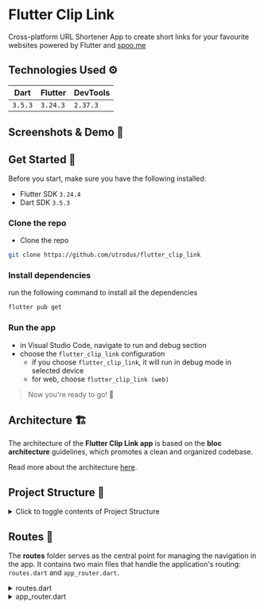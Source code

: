 # Flutter Clip Link
Cross-platform URL Shortener App to create short links for your favourite websites powered by Flutter and [spoo.me](https://spoo.me/)


## Technologies Used ⚙

| Dart       | Flutter   | DevTools  |
| ---------- | --------- | --------- |
| `3.5.3` | `3.24.3` | `2.37.3`    |


## Screenshots & Demo 📸 

## Get Started 🚀
Before you start, make sure you have the following installed:

- Flutter SDK `3.24.4`
- Dart SDK `3.5.3`

### Clone the repo
- Clone the repo
```bash
git clone https://github.com/utrodus/flutter_clip_link
```

### Install dependencies
run the following command to install all the dependencies
```bash
flutter pub get
```

### Run the app
- in Visual Studio Code, navigate to run and debug section
- choose the `flutter_clip_link` configuration
  - if you choose `flutter_clip_link`, it will run in debug mode in selected device
  - for web, choose `flutter_clip_link (web)`

> Now you're ready to go! 🚀

## Architecture 🏗️

The architecture of the **Flutter Clip Link app** is based on the **bloc architecture** guidelines, which promotes a clean and organized codebase. 

Read more about the architecture [here](https://bloclibrary.dev/architecture).


## Project Structure 📁
<details>
<summary>Click to toggle contents of Project Structure</summary>

--- 
Clip link app use project structure as follows:

```bash
flutter_clip_link
├── lib
│   ├── main.dart
│   ├── src
│   |   ├── core
│   |   ├── features
│   │   │   ├── favorited
│   │   │   ├── main
│   │   │   ├── search
│   │   │   ├── settings
│   │   │   ├── shorten
│   │   │   ├── splash
│   │   ├── routes
│   │   ├── app.dart
│   │   ├── init_di.dart   
├── test
```

Here's the explanation in list form:

- **lib**: Main directory for application code.
  - **main.dart**: Entry point for the Flutter application.
  - **src**: Contains core components and feature-specific modules.
    - **core**: Shared resources and configurations (e.g., utilities, constants, theme settings).
    - **features**: Modules for different functionalities, organized as follows:
      - **favorited**: Manages user-favorited links.
      - **main**: Main interface or dashboard for the app.
      - **search**: Provides search capabilities within the app.
      - **settings**: Manages user preferences and app settings.
      - **shorten**: Contains logic for URL shortening functionality.
      - **splash**: Displays the splash screen, typically the app’s first screen.
    - **routes**: Configures app navigation and routing.
    - **app.dart**: Contains the main app widget structure and setup.
    - **init_di.dart**: Manages dependency injection, initializing services and dependencies.
- **test**: Directory for unit and widget tests, ensuring feature reliability and performance.

> This organized structure supports scalability and maintainability, following a modular approach that simplifies adding and updating features.


</details>


## Routes 🚃

The **routes** folder serves as the central point for managing the navigation in the app. It contains two main files that handle the application's routing: `routes.dart` and `app_router.dart`.


<details>
<summary>routes.dart </summary>


The `routes.dart` file stores all the route names used throughout the app. Each route has a unique string identifier that will be used to navigate between pages or screens in the application.

Code in this file:
```dart
enum Routes {
  splash('/'),
  listShorten('/list-shorten'),
  addNewShortenURL('add-new-shorten-url'),
  detailShortenURL('detail-shorten-url'),
  listFavorites('/list-favorites'),
  search('search'),
  settings('/settings'),
  about('about'),
  faq('faq');

  const Routes(this.path);
  final String path;
}
```
The route names are created with enums, which are a special type of class that can be used to define a set of named constants.

</details>

<details>
<summary> app_router.dart</summary>


The `app_router.dart` file is responsible for **router configuration** using the `go_router` package. 

GoRouter is used to manage navigation logic, including conditional routes, dynamic routes, and nested routes. GoRouter also supports more complex route management, such as passing parameters or handling nested routes.

Example Structure of `app_router.dart`:
```dart
import 'package:go_router/go_router.dart';
import 'routes.dart';
import 'package:your_app/pages/home_page.dart';
import 'package:your_app/pages/login_page.dart';

final GoRouter appRouter = GoRouter(
  routes: [
    GoRoute(
      path: AppRoutes.home,
      builder: (context, state) => HomePage(),
    ),  
    // Add other routes here
  ],
);
```

In this file, each route name from `routes.dart` is connected to its corresponding widget, such as `HomePage()`. 

</details>